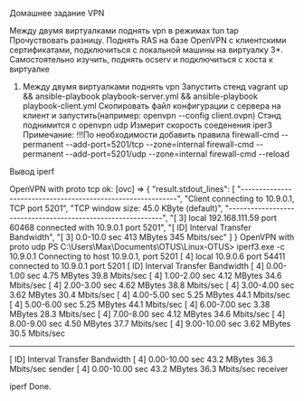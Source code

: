 Домашнее задание
VPN

Между двумя виртуалками поднять vpn в режимах
tun
tap Прочуствовать разницу.
Поднять RAS на базе OpenVPN с клиентскими сертификатами, подключиться с локальной машины на виртуалку
3*. Самостоятельно изучить, поднять ocserv и подключиться с хоста к виртуалке

1. Между двумя виртуалками поднять vpn
Запустить стенд vagrant up && ansible-playbook playbook-server.yml && ansible-playbook playbook-client.yml
Скопировать файл конфигурации с сервера на клиент и запустить(например: openvpn --config client.ovpn)
Стэнд поднимится с openvpn udp
Измерит скорость соеденения iper3
Примечание: !!!По необходимости добавить правила
firewall-cmd --permanent --add-port=5201/tcp --zone=internal
firewall-cmd --permanent --add-port=5201/udp --zone=internal
firewall-cmd --reload


Вывод iperf

OpenVPN with proto tcp
ok: [ovc] => {
    "result.stdout_lines": [
        "------------------------------------------------------------", 
        "Client connecting to 10.9.0.1, TCP port 5201", 
        "TCP window size: 45.0 KByte (default)", 
        "------------------------------------------------------------", 
        "[  3] local 192.168.111.59 port 60468 connected with 10.9.0.1 port 5201", 
        "[ ID] Interval       Transfer     Bandwidth", 
        "[  3]  0.0-10.0 sec   413 MBytes   345 Mbits/sec"
    ]
}
OpenVPN with proto udp
PS C:\Users\Max\Documents\OTUS\Linux-OTUS> iperf3.exe -c 10.9.0.1
Connecting to host 10.9.0.1, port 5201
[  4] local 10.9.0.6 port 54411 connected to 10.9.0.1 port 5201
[ ID] Interval           Transfer     Bandwidth
[  4]   0.00-1.00   sec  4.75 MBytes  39.8 Mbits/sec
[  4]   1.00-2.00   sec  4.12 MBytes  34.6 Mbits/sec
[  4]   2.00-3.00   sec  4.62 MBytes  38.8 Mbits/sec
[  4]   3.00-4.00   sec  3.62 MBytes  30.4 Mbits/sec
[  4]   4.00-5.00   sec  5.25 MBytes  44.1 Mbits/sec
[  4]   5.00-6.00   sec  5.25 MBytes  44.1 Mbits/sec
[  4]   6.00-7.00   sec  3.38 MBytes  28.3 Mbits/sec
[  4]   7.00-8.00   sec  4.12 MBytes  34.6 Mbits/sec
[  4]   8.00-9.00   sec  4.50 MBytes  37.7 Mbits/sec
[  4]   9.00-10.00  sec  3.62 MBytes  30.5 Mbits/sec
- - - - - - - - - - - - - - - - - - - - - - - - -
[ ID] Interval           Transfer     Bandwidth
[  4]   0.00-10.00  sec  43.2 MBytes  36.3 Mbits/sec                  sender
[  4]   0.00-10.00  sec  43.2 MBytes  36.3 Mbits/sec                  receiver

iperf Done.
